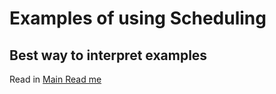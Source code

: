 # Examples of using Scheduling

## Best way to interpret examples
Read in [Main Read me](../../README.md) 